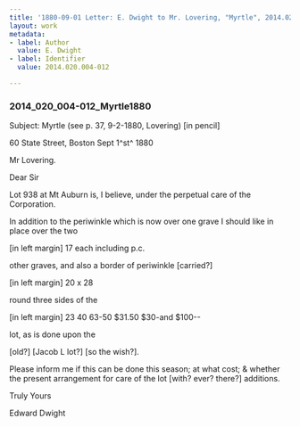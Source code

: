 ```yaml
---
title: '1880-09-01 Letter: E. Dwight to Mr. Lovering, "Myrtle", 2014.020.004-012'
layout: work
metadata:
- label: Author
  value: E. Dwight
- label: Identifier
  value: 2014.020.004-012

---
```

<div class="pages">
<div id="page-1484506">
<h3><a name="page-1484506">2014_020_004-012_Myrtle1880</a></h3>
<div class="page-content">
<p>Subject: Myrtle (see p. 37, 9-2-1880, Lovering) [in pencil]</p>
<p>60 State Street, Boston<span class='line-break'> </span>Sept 1^st^ 1880</p>
<p>Mr Lovering.</p>
<p>Dear Sir</p>
<p>Lot 938<span class='line-break'> </span>at Mt Auburn is, I believe,<span class='line-break'> </span>under the perpetual care of<span class='line-break'> </span>the Corporation.</p>
<p>In addition to the peri<span class='line-break'></span>winkle which is now over<span class='line-break'> </span>one grave I should like<span class='line-break'> </span>in place over the two</p>
<p>[in left margin]<span class='line-break'> </span>17 each<span class='line-break'> </span>including p.c.</p>
<p>other graves, and also a<span class='line-break'> </span>border of periwinkle [carried?]</p>
<p>[in left margin]<span class='line-break'> </span>20 x 28</p>
<p>round three sides of the</p>
<p>[in left margin]<span class='line-break'> </span>23<span class='line-break'> </span>40<span class='line-break'> </span>63-<span class='line-break'></span>50<span class='line-break'> </span>$31.50<span class='line-break'> </span>$30-<span class='line-break'></span>and $100--</p>
<p>lot, as is done upon the</p>
<p>[old?] [Jacob L lot?] [so the wish?].</p>
<p>Please inform me if<span class='line-break'> </span>this can be done this season;<span class='line-break'> </span>at what cost; &amp; whether the<span class='line-break'> </span>present arrangement for care<span class='line-break'> </span>of the lot [with? ever? there?]<span class='line-break'> </span>additions.</p>
<p>Truly Yours</p>
<p>Edward Dwight</p>
</div>
</div>
<br />
</div>
